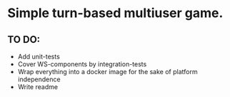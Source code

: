 # Simple turn-based multiuser game.

## TO DO:

- Add unit-tests
- Cover WS-components by integration-tests
- Wrap everything into a docker image for the sake of platform independence
- Write readme

